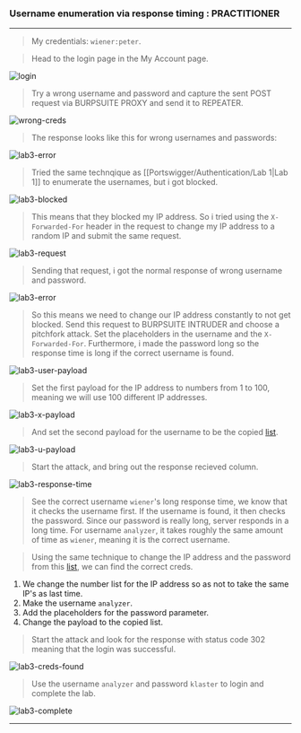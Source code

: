 
### Username enumeration via response timing : PRACTITIONER

---

> My credentials: `wiener:peter`.


> Head to the login page in the My Account page.

![login](./screenshots/login.png)

> Try a wrong username and password and capture the sent POST request via BURPSUITE PROXY and send it to REPEATER.

![wrong-creds](./screenshots/wrong-creds.png)


> The response looks like this for wrong usernames and passwords:

![lab3-error](./screenshots/lab2-error.png)

> Tried the same technqique as [[Portswigger/Authentication/Lab 1|Lab 1]] to enumerate the usernames, but i got blocked.

![lab3-blocked](./screenshots/lab3-blocked.png)

> This means that they blocked my IP address. So i tried using the `X-Forwarded-For` header in the request to change my IP address to a random IP and submit the same request.

![lab3-request](./screenshots/lab3-request.png)

> Sending that request, i got the normal response of wrong username and password.

![lab3-error](./screenshots/lab2-error.png)

> So this means we need to change our IP address constantly to not get blocked. Send this request to BURPSUITE INTRUDER and choose a pitchfork attack.
> Set the placeholders in the username and the `X-Forwarded-For`.
> Furthermore, i made the password long so the response time is long if the correct username is found.

![lab3-user-payload](./screenshots/lab3-user-payload.png)

> Set the first payload for the IP address to numbers from 1 to 100, meaning we will use 100 different IP addresses.

![lab3-x-payload](./screenshots/lab3-x-payload.png)

> And set the second payload for the username to be the copied [list](https://portswigger.net/web-security/authentication/auth-lab-usernames).

![lab3-u-payload](./screenshots/lab3-u-payload.png)

> Start the attack, and bring out the response recieved column.

![lab3-response-time](./screenshots/lab3-response-time.png)

> See the correct username `wiener`'s long response time, we know that it checks the username first. If the username is found, it then checks the password. Since our password is really long, server responds in a long time. 
> For username `analyzer`, it takes roughly the same amount of time as `wiener`, meaning it is the correct username.

> Using the same technique to change the IP address and the password from this [list](https://portswigger.net/web-security/authentication/auth-lab-passwords), we can find the correct creds.


1. We change the number list for the IP address so as not to take the same IP's as last time.
2. Make the username `analyzer`.
3. Add the placeholders for the password parameter.
4. Change the payload to the copied list.

> Start the attack and look for the response with status code 302 meaning that the login was successful.

![lab3-creds-found](./screenshots/lab3-creds-found.png)

> Use the username `analyzer` and password `klaster` to login and complete the lab.

![lab3-complete](./screenshots/lab3-complete.png)

---
